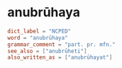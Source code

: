 # anubrūhaya

``` toml
dict_label = "NCPED"
word = "anubrūhaya"
grammar_comment = "part. pr. mfn."
see_also = ["anubrūheti"]
also_written_as = ["anubrūhayat"]
```

